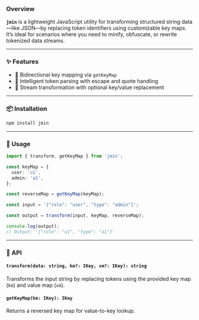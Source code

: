 ### Overview
**`jmin`** is a lightweight JavaScript utility for transforming structured string data—like JSON—by replacing token identifiers using customizable key maps. It’s ideal for scenarios where you need to minify, obfuscate, or rewrite tokenized data streams.

---

### ✨ Features
- 🔄 Bidirectional key mapping via `getKeyMap`
- 🧠 Intelligent token parsing with escape and quote handling
- 🔧 Stream transformation with optional key/value replacement

---

### 📦 Installation

```bash
npm install jmin
```

---

### 🔧 Usage

```ts
import { transform, getKeyMap } from 'jmin';

const keyMap = {
  user: 'u1',
  admin: 'a1',
};

const reverseMap = getKeyMap(keyMap);

const input = '{"role": "user", "type": "admin"}';

const output = transform(input, keyMap, reverseMap);

console.log(output);
// Output: '{"role": "u1", "type": "a1"}'
```

---

### 🧩 API

#### `transform(data: string, km?: IKey, vm?: IKey): string`
Transforms the input string by replacing tokens using the provided key map (`km`) and value map (`vm`).

#### `getKeyMap(km: IKey): IKey`
Returns a reversed key map for value-to-key lookup.
